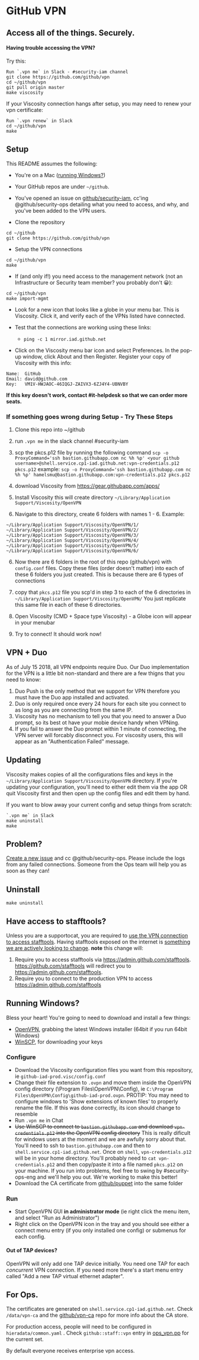 # GitHub VPN

## Access all of the things. Securely.

#### Having trouble accessing the VPN?

Try this:

    Run `.vpn me` in Slack - #security-iam channel
    git clone https://github.com/github/vpn
    cd ~/github/vpn
    git pull origin master
    make viscosity

If your Viscosity connection hangs after setup, you may need to renew your vpn certificate:

    Run `.vpn renew` in Slack
    cd ~/github/vpn
    make

## Setup

This README assumes the following:

* You're on a Mac ([running Windows?](#running-windows))
* Your GitHub repos are under `~/github`.
* You've opened an issue on [github/security-iam](https://github.com/github/security-iam), cc'ing @github/security-ops detailing what you need to access, and why, and you've been added to the VPN users.


* Clone the repository

```
cd ~/github
git clone https://github.com/github/vpn
```

* Setup the VPN connections

```
cd ~/github/vpn
make
```

* If (and only if!) you need access to the management network (not an Infrastructure or Security team member? you probably don't :grinning:):

```
cd ~/github/vpn
make import-mgmt
```

* Look for a new icon that looks like a globe in your menu bar. This is Viscosity. Click it, and verify each of the VPNs listed have connected.

* Test that the connections are working using these links:

  * `ping -c 1 mirror.iad.github.net`

* Click on the Viscosity menu bar icon and select Preferences. In the pop-up window, click About and then Register. Register your copy of Viscosity with this info:

```
Name:  GitHub
Email: david@github.com
Key:   VM1V-HWJAOC-46IQGJ-ZAIVX3-6ZJ4Y4-UBNVBY
```

**If this key doesn't work, contact #it-helpdesk so that we can order more seats.**


### If something goes wrong during Setup - Try These Steps

1. Clone this repo into ~/github
1. run `.vpn me` in the slack channel #security-iam
2. scp the pkcs.p12 file by running the following command ```scp -o ProxyCommand='ssh bastion.githubapp.com nc %h %p' <your github username>@shell.service.cp1-iad.github.net:vpn-credentials.p12 pkcs.p12```  example: `scp -o ProxyCommand='ssh bastion.githubapp.com nc %h %p' hamelsmu@bastion.githubapp.com:vpn-credentials.p12 pkcs.p12`

3. download Viscosity from https://gear.githubapp.com/apps/

4. Install Viscosity this will create directory `~/Library/Application Support/Viscosity/OpenVPN`

5. Navigate to this directory, create 6 folders with names 1 - 6.  Example:
```
~/Library/Application Support/Viscosity/OpenVPN/1/
~/Library/Application Support/Viscosity/OpenVPN/2/
~/Library/Application Support/Viscosity/OpenVPN/3/
~/Library/Application Support/Viscosity/OpenVPN/4/
~/Library/Application Support/Viscosity/OpenVPN/5/
~/Library/Application Support/Viscosity/OpenVPN/6/
```

6. Now there are 6 folders in the root of this repo (github/vpn) with `config.conf` files.  Copy these files (order doesn't matter) into each of these 6 folders you just created.  This is because there are 6 types of connections

7.  copy that `pkcs.p12` file you scp'd in step 3 to each of the 6 directories in `~/Library/Application Support/Viscosity/OpenVPN/`  You just replicate this same file in each of these 6 directories.

8.  Open Viscosity (CMD + Space type Viscosity) - a Globe icon will appear in your menubar

9.  Try to connect!  It should work now!

## VPN + Duo
As of July 15 2018, all VPN endpoints require Duo. Our Duo implementation for the VPN is a little bit non-standard and there are a few thigns that you need to know:

1. Duo Push is the only method that we support for VPN therefore you must have the Duo app installed and activated. 
2. Duo is only required once every 24 hours for each site you connect to as long as you are connecting from the same IP.
3. Viscosity has no mechanism to tell you that you need to answer a Duo prompt, so its best ot have your mobie device handy when VPNing. 
4. If you fail to answer the Duo prompt within 1 minute of connecting, the VPN server will forcably disconnect you. For viscosity users, this will appear as an "Authentication Failed" message. 


## Updating

Viscosity makes copies of all the configurations files and keys in the
`~/Library/Application Support/Viscosity/OpenVPN` directory. If you're
updating your configuration, you'll need to either edit them via the
app OR quit Viscosity first and then open up the config files and edit them
by hand.

If you want to blow away your current config and setup things from scratch:

    `.vpn me` in Slack
    make uninstall
    make

## Problem?

[Create a new issue](https://github.com/github/vpn/issues/new) and cc
@github/security-ops.  Please include the logs from any failed connections.
Someone from the Ops team will help you as soon as they can!

## Uninstall

    make uninstall

## Have access to stafftools?

Unless you are a supportocat, you are required to [use the VPN connection to access stafftools](https://github.com/devtools/features/require_restricted_front_end). Having stafftools exposed on the internet is [something we are actively looking to change](https://github.com/github/github/issues/38109). **note** this change will:

1. Require you to access stafftools via https://admin.github.com/stafftools. https://github.com/stafftools will redirect you to https://admin.github.com/stafftools.
1. Require you to connect to the production VPN to access https://admin.github.com/stafftools

## Running Windows?

Bless your heart! You're going to need to download and install a few things:

* [OpenVPN](http://openvpn.net/index.php/open-source/downloads.html), grabbing the latest Windows installer (64bit if you run 64bit Windows)
* [WinSCP](http://winscp.net), for downloading your keys

### Configure

 * Download the Viscosity configuration files you want from this repository, ie `github-iad-prod.visc/config.conf`
 * Change their file extension to `.ovpn` and move them inside the
   OpenVPN config directory (\Program Files\OpenVPN\Config), ie `C:\Program Files\OpenVPN\Config\github-iad-prod.ovpn`. PROTIP: You may need to configure windows to 'Show extensions of known files' to properly rename the file. If this was done correctly, its icon should change to resemble
 * Run `.vpn me` in Chat
 * ~~Use WinSCP to connect to `bastion.githubapp.com` and download `vpn-credentials.p12` into the OpenVPN config directory~~ This is really dificult for windows users at the moment and we are awfully sorry about that. You'll need to ssh to `bastion.githubapp.com` and then to `shell.service.cp1-iad.github.net`. Once on `shell`, `vpn-credentials.p12` will be in your home directory. You'll probably need to `cat vpn-credentials.p12` and then copy/paste it into a file named `pkcs.p12` on your machine. If you run into problems, feel free to swing by #security-ops-eng and we'll help you out. We're working to make this better!
 * Download the CA certificate from [github/puppet](https://github.com/github/puppet/blob/7475edc21fec64ff82f33c2e8f30d1873d676a23/modules/github/files/etc/ssl/ca_crt) into the same folder

### Run
 * Start OpenVPN GUI **in administrator mode** (ie right click the menu item, and select "Run as Administrator")
 * Right click on the OpenVPN icon in the tray and you should see either a connect
   menu entry (if you only installed one config) or submenus for each config.

#### Out of TAP devices?
OpenVPN will only add one TAP device initially. You need one TAP for each
_concurrent_ VPN connection. If you need more there's a start menu entry
called "Add a new TAP virtual ethernet adapter".

## For Ops.

The certificates are generated on `shell.service.cp1-iad.github.net`. Check `/data/vpn-ca` and the [github/vpn-ca](https://github.com/github/vpn-ca) repo for more info about the CA store.

For production access, people will need to be configured in `hieradata/common.yaml` . Check `github::staff::vpn` entry in [ops_vpn.pp](https://github.com/github/puppet/blob/master/modules/github/manifests/role/ops_vpn.pp#L144-147) for the current set.

By default everyone receives enterprise vpn access.
